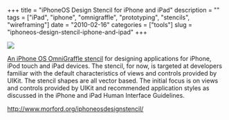 +++
title = "iPhoneOS Design Stencil for iPhone and iPad"
description = ""
tags = ["iPad", "iphone", "omnigraffle", "prototyping", "stencils", "wireframing"]
date = "2010-02-16"
categories = ["tools"]
slug = "iphoneos-design-stencil-iphone-and-ipad"
+++


<div class="tool-screenshot mb1"><a href="http://www.morford.org/iphoneosdesignstencil/"><img id="bluga-thumbnail-2765" class="bluga-thumbnail custom" src="//media.konigi.com/bluga/
wt5230716eef942_custom.jpg"/></a></div><p><a href="http://www.morford.org/iphoneosdesignstencil/">An iPhone OS OmniGraffle stencil</a> for designing applications for iPhone, iPod touch and iPad devices. The stencil, for now, is targeted at developers familiar with the default characteristics of views and controls provided by UIKit. The stencil shapes are all vector based. The initial focus is on views and controls provided by UIKit and recommended application styles as discussed in the iPhone and iPad Human Interface Guidelines.</p>

  
<p><a href="http://www.morford.org/iphoneosdesignstencil/">http://www.morford.org/iphoneosdesignstencil/</a></p>
      
